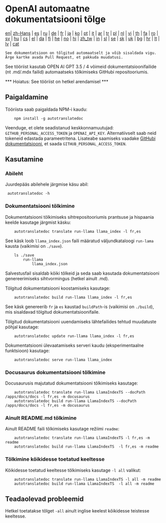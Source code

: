 
# OpenAI automaatne dokumentatsiooni tõlge

[en](../README.md)| [zh-Hans](/i18n/README_zh-Hans.md) | [es](/i18n/README_es.md) | [ru](/i18n/README_ru.md) | [de](/i18n/README_de.md) | [fr](/i18n/README_fr.md) | [ja](/i18n/README_ja.md) | [ko](/i18n/README_ko.md) | [pt](/i18n/README_pt.md) | [it](/i18n/README_it.md) | [ar](/i18n/README_ar.md) | [tr](/i18n/README_tr.md) | [pl](/i18n/README_pl.md) | [nl](/i18n/README_nl.md) | [vi](/i18n/README_vi.md) | [th](/i18n/README_th.md) | [fa](/i18n/README_fa.md) | [ro](/i18n/README_ro.md) | [sv](/i18n/README_sv.md) | [hu](/i18n/README_hu.md) | [cs](/i18n/README_cs.md) | [el](/i18n/README_el.md) | [da](/i18n/README_da.md) | [fi](/i18n/README_fi.md) | [he](/i18n/README_he.md) | [no](/i18n/README_no.md) | [hi](/i18n/README_hi.md) | [zh_tw](/i18n/README_zh_tw.md) | [in](/i18n/README_in.md) | [sl](/i18n/README_sl.md) | [se](/i18n/README_se.md) | [sk](/i18n/README_sk.md) | [uk](/i18n/README_uk.md) | [bg](/i18n/README_bg.md) | [hr](/i18n/README_hr.md) | [lt](/i18n/README_lt.md) | [lv](/i18n/README_lv.md) | [cat](/i18n/README_cat.md) 

```See dokumentatsioon on tõlgitud automaatselt ja võib sisaldada vigu. Ärge kartke avada Pull Request, et pakkuda muudatusi.```


See tööriist kasutab OPEN AI GPT 3.5 / 4 võimeid dokumentatsioonifailide (nt .md/.mdx failid) automaatseks tõlkimiseks GitHubi repositooriumis.

*** Hoiatus: See tööriist on hetkel arendamisel ***


## Paigaldamine

Tööriista saab paigaldada NPM-i kaudu:


```
    npm install -g autotranslatedoc
```

Veenduge, et olete seadistanud keskkonnamuutujad: `GITHUB_PERSONAL_ACCESS_TOKEN` ja `OPENAI_API_KEY`. Alternatiivselt saab neid tokeneid edastada parameetritena. Lisateabe saamiseks vaadake [GitHubi dokumentatsiooni](https://docs.github.com/en/github/authenticating-to-github/creating-a-personal-access-token), et saada `GITHUB_PERSONAL_ACCESS_TOKEN`.
## Kasutamine


### Abileht
Juurdepääs abilehele järgmise käsu abil:
```
 autotranslatedoc -h
```
### Dokumentatsiooni tõlkimine

Dokumentatsiooni tõlkimiseks sihtrepositooriumis prantsuse ja hispaania keelde kasutage järgmist käsku:
```
    autotranslatedoc translate run-llama llama_index -l fr,es
```


See käsk loob `llama_index.json` faili määratud väljundkataloogi `run-lama` kausta (vaikimisi on `./save`).
```
    ls ./save
        run-llama
            llama_index.json 
```
Salvestusfail sisaldab kõiki tõlkeid ja seda saab kasutada dokumentatsiooni genereerimiseks sihtvormingus (hetkel ainult .md).

Tõlgitud dokumentatsiooni koostamiseks kasutage:

```
    autotranslatedoc build run-llama llama_index -l fr,es
```


See käsk genereerib `fr` ja `es` kaustad `buildPath`-is (vaikimisi on `./build`), mis sisaldavad tõlgitud dokumentatsioonifaile.

Tõlgitud dokumentatsiooni uuendamiseks lähtefailides tehtud muudatuste põhjal kasutage:

```
    autotranslatedoc update run-llama llama_index -l fr,es
```


Dokumentatsiooni ülevaatamiseks serveri kaudu (eksperimentaalne funktsioon) kasutage:
```
    autotranslatedoc serve run-llama llama_index
```
### Docusaurus dokumentatsiooni tõlkimine

Docusaurusis majutatud dokumentatsiooni tõlkimiseks kasutage:

```
    autotranslatedoc translate run-llama LlamaIndexTS --docPath /apps/docs/docs -l fr,es -m docusaurus
    autotranslatedoc build run-llama LlamaIndexTS --docPath /apps/docs/docs -l fr,es -m docusaurus
```
### Ainult README.md tõlkimine

Ainult README faili tõlkimiseks kasutage režiimi `readme`:

```
    autotranslatedoc translate run-llama LlamaIndexTS -l fr,es -m readme
    autotranslatedoc build run-llama LlamaIndexTS  -l fr,es -m readme
```
### Tõlkimine kõikidesse toetatud keeltesse

Kõikidesse toetatud keeltesse tõlkimiseks kasutage `-l all` valikut:

```
    autotranslatedoc translate run-llama LlamaIndexTS -l all -m readme
    autotranslatedoc build run-llama LlamaIndexTS  -l all -m readme
```
## Teadaolevad probleemid

Hetkel toetatakse tõlget `-all` ainult inglise keelest kõikidesse teistesse keeltesse.
